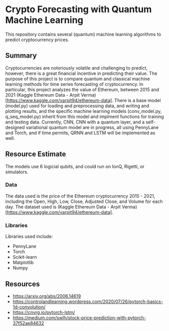 # Crypto Forecasting with Quantum Machine Learning
This repository contains several (quantum) machine learning algorithms to predict cryptocurrency prices.

## Summary 
Cryptocurrencies are notoriously volatile and challenging to predict, however, there is a great financial incentive in predicting their value. The purpose of this project is to compare quantum and classical machine learning methods for time series forecasting of cryptocurrency. In particular, this project analyzes the value of Ethereum, between 2015 and 2021 (Kaggle Ethereum Data - Arpit Verma)[https://www.kaggle.com/varpit94/ethereum-data]. There is a base model (model.py) used for loading and preprocessing data, and writing and plotting results, and the specific machine learning models (conv_model.py, q_seq_model.py) inherit from this model and implment functions for training and testing data. Currently, CNN, CNN with a quantum layer, and a self-designed variational quantum model are in progress, all using PennyLane and Torch, and if time permits, QRNN and LSTM will be implemented as well. 

## Resource Estimate 
The models use 6 logicial qubits, and could run on IonQ, Rigetti, or simulators. 

### Data
The data used is the price of the Ethereum cryptocurrency 2015 - 2021, including the Open, High, Low, Close, Adjusted Close, and Volume for each day. The dataset used is (Kaggle Ethereum Data - Arpit Verma)[https://www.kaggle.com/varpit94/ethereum-data].

### Libraries
Libraries used include:
* PennyLane
* Torch
* Scikit-learn
* Matplotlib
* Numpy

  
## Resources
* https://arxiv.org/abs/2006.14619
* https://controlandlearning.wordpress.com/2020/07/26/pytorch-basics-1d-convolution/
* https://cnvrg.io/pytorch-lstm/
* https://medium.com/swlh/stock-price-prediction-with-pytorch-37f52ae84632